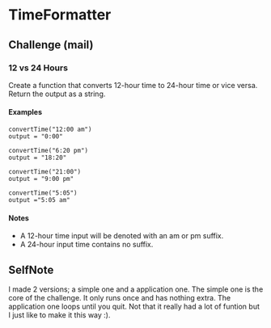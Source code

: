 # TimeFormatter
## Challenge (mail)
### 12 vs 24 Hours
Create a function that converts 12-hour time to 24-hour time or vice versa. Return the output as a string.
#### Examples
```
convertTime("12:00 am")
output = "0:00"

convertTime("6:20 pm")
output = "18:20"

convertTime("21:00")
output = "9:00 pm"

convertTime("5:05")
output ="5:05 am"
```
#### Notes
- A 12-hour time input will be denoted with an am or pm suffix.
- A 24-hour input time contains no suffix.
## SelfNote
I made 2 versions; a simple one and a application one.
The simple one is the core of the challenge. It only runs once and has nothing extra.
The application one loops until you quit. Not that it really had a lot of funtion but I just like to make it this way :).
